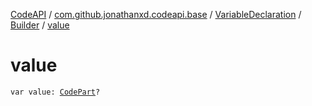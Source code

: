 [CodeAPI](../../../index.md) / [com.github.jonathanxd.codeapi.base](../../index.md) / [VariableDeclaration](../index.md) / [Builder](index.md) / [value](.)

# value

`var value: `[`CodePart`](../../../com.github.jonathanxd.codeapi/-code-part/index.md)`?`